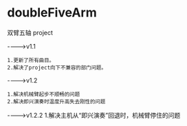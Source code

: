 # doubleFiveArm
双臂五轴 project

---->v1.1

	1.更新了所有曲目。
	2.解决了project向下不兼容的部门问题。

---->v1.2

	1.解决机械臂起步不顺畅的问题
	2.解决即兴演奏时温度升高失去刚性的问题

---->v1.2.2
	1.解决主机从“即兴演奏”回退时，机械臂停住的问题
